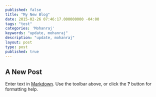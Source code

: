 ```yaml
---
published: false
title: "My New Blog"
date: 2015-02-26 07:46:17.000000000 -04:00
tags: "test"
categories: 'Mohanraj'
keywords: "update, mohanraj"
description: "update, mohanraj"
layout: post
type: post
published: true
---
```


## A New Post

Enter text in [Markdown](http://daringfireball.net/projects/markdown/). Use the toolbar above, or click the **?** button for formatting help.
